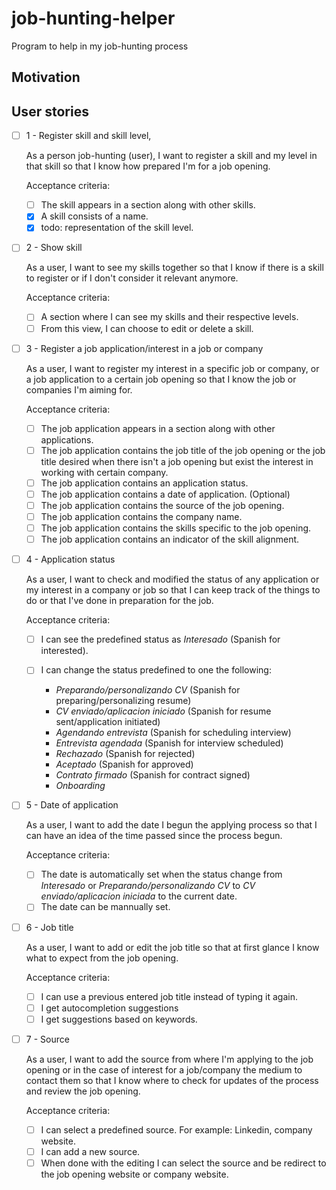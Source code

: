 # job-hunting-helper

Program to help in my job-hunting process

## Motivation

## User stories

- [ ] 1 - Register skill and skill level,

  As a person job-hunting (user), I want to register a skill and my level in that skill so that I know how prepared I'm for a job opening.

  Acceptance criteria:

  - [ ] The skill appears in a section along with other skills.
  - [x] A skill consists of a name.
  - [x] todo: representation of the skill level.

- [ ] 2 - Show skill

  As a user, I want to see my skills together so that I know if there is a skill to register or if I don't consider it relevant anymore.

  Acceptance criteria:

  - [ ] A section where I can see my skills and their respective levels.
  - [ ] From this view, I can choose to edit or delete a skill.

- [ ] 3 - Register a job application/interest in a job or company

  As a user, I want to register my interest in a specific job or company, or a job application to a certain job opening so that I know the job or companies I'm aiming for.

  Acceptance criteria:

  - [ ] The job application appears in a section along with other applications.
  - [ ] The job application contains the job title of the job opening or the job title desired when there isn't a job opening but exist the interest in working with certain company.
  - [ ] The job application contains an application status.
  - [ ] The job application contains a date of application. (Optional)
  - [ ] The job application contains the source of the job opening.
  - [ ] The job application contains the company name.
  - [ ] The job application contains the skills specific to the job opening.
  - [ ] The job application contains an indicator of the skill alignment.

- [ ] 4 - Application status

  As a user, I want to check and modified the status of any application or my interest in a company or job so that I can keep track of the things to do or that I've done in preparation for the job.

  Acceptance criteria:

  - [ ] I can see the predefined status as _Interesado_ (Spanish for interested).
  - [ ] I can change the status predefined to one the following:

    - _Preparando/personalizando CV_ (Spanish for preparing/personalizing resume)
    - _CV enviado/aplicacion iniciado_ (Spanish for resume sent/application initiated)
    - _Agendando entrevista_ (Spanish for scheduling interview)
    - _Entrevista agendada_ (Spanish for interview scheduled)
    - _Rechazado_ (Spanish for rejected)
    - _Aceptado_ (Spanish for approved)
    - _Contrato firmado_ (Spanish for contract signed)
    - _Onboarding_

- [ ] 5 - Date of application

  As a user, I want to add the date I begun the applying process so that I can have an idea of the time passed since the process begun.

  Acceptance criteria:

  - [ ] The date is automatically set when the status change from _Interesado_ or _Preparando/personalizando CV_ to _CV enviado/aplicacion iniciada_ to the current date.
  - [ ] The date can be mannually set.

- [ ] 6 - Job title

  As a user, I want to add or edit the job title so that at first glance I know what to expect from the job opening.

  Acceptance criteria:

  - [ ] I can use a previous entered job title instead of typing it again.
  - [ ] I get autocompletion suggestions
  - [ ] I get suggestions based on keywords.

- [ ] 7 - Source

  As a user, I want to add the source from where I'm applying to the job opening or in the case of interest for a job/company the medium to contact them so that I know where to check for updates of the process and review the job opening.

  Acceptance criteria:

  - [ ] I can select a predefined source. For example: Linkedin, company website.
  - [ ] I can add a new source.
  - [ ] When done with the editing I can select the source and be redirect to the job opening website or company website.
